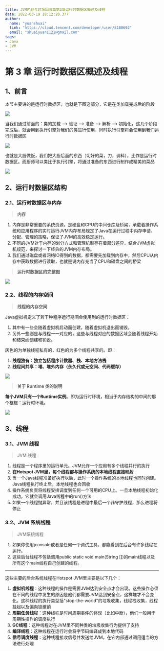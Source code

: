 ```yaml
---
title: JVM内存与垃圾回收篇第3章运行时数据区概述及线程
date: 2022-03-19 18:12:20.377
author:
  name: "yuanshuai"
  link: "https://cloud.tencent.com/developer/user/8180692"
  email: "shuaiyuan1122@gmail.com"
tags: 
- Java
- JVM
---
```


# 第 3 章 运行时数据区概述及线程

## 1、前言

本节主要讲的是运行时数据区，也就是下图这部分，它是在类加载完成后的阶段

![](https://hexobbblog.oss-cn-beijing.aliyuncs.com/images/jvm_first/48.png)

当我们通过前面的：类的加载 --> 验证 --> 准备 --> 解析 --> 初始化，这几个阶段完成后，就会用到执行引擎对我们的类进行使用，同时执行引擎将会使用到我们运行时数据区

![](https://hexobbblog.oss-cn-beijing.aliyuncs.com/images/jvm_first/49.png)

也就是大厨做饭，我们把大厨后面的东西（切好的菜，刀，调料），比作是运行时数据区。而厨师可以类比于执行引擎，将通过准备的东西进行制作成精美的菜品

![](https://hexobbblog.oss-cn-beijing.aliyuncs.com/images/jvm_first/50.png)

## 2、运行时数据区结构

### 2.1、运行时数据区与内存

> **内存**

1. 内存是非常重要的系统资源，是硬盘和CPU的中间仓库及桥梁，承载着操作系统和应用程序的实时运行JVM内存布局规定了Java在运行过程中内存申请、分配、管理的策略，保证了JVM的高效稳定运行。
2. 不同的JVM对于内存的划分方式和管理机制存在着部分差异。结合JVM虚拟机规范，来探讨一下经典的JVM内存布局。
3. 我们通过磁盘或者网络IO得到的数据，都需要先加载到内存中，然后CPU从内存中获取数据进行读取，也就是说内存充当了CPU和磁盘之间的桥梁

> **运行时数据区的完整图**

![](https://hexobbblog.oss-cn-beijing.aliyuncs.com/images/jvm_first/51.png)

### 2.2、线程的内存空间

> **线程的内存空间**

Java虚拟机定义了若干种程序运行期间会使用到的运行时数据区：

1. 其中有一些会随着虚拟机启动而创建，随着虚拟机退出而销毁。
2. 另外一些则是与线程一一对应的，这些与线程对应的数据区域会随着线程开始和结束而创建和销毁。

灰色的为单独线程私有的，红色的为多个线程共享的。即：

1. **线程独有：独立包括程序计数器、栈、本地方法栈**
2. **线程间共享：堆、堆外内存（永久代或元空间、代码缓存）**

![](https://hexobbblog.oss-cn-beijing.aliyuncs.com/images/jvm_first/52.png)

> **关于 Runtime 类的说明**

**每个JVM只有一个Runtime实例**。即为运行时环境，相当于内存结构的中间的那个框框：运行时环境。

![](https://hexobbblog.oss-cn-beijing.aliyuncs.com/images/jvm_first/53.png)

## 3、线程

### 3.1、JVM 线程

> JVM 线程

1. 线程是一个程序里的运行单元。JVM允许一个应用有多个线程并行的执行
2. **在Hotspot JVM里，每个线程都与操作系统的本地线程直接映射**
3. 当一个Java线程准备好执行以后，此时一个操作系统的本地线程也同时创建。Java线程执行终止后，本地线程也会回收
4. 操作系统负责将线程安排调度到任何一个可用的CPU上。一旦本地线程初始化成功，它就会调用Java线程中的run()方法
5. 如果一个线程抛异常，并且该线程是进程中最后一个非守护线程，那么进程将停止

### 3.2、JVM 系统线程

> JVM系统线程

1. 如果你使用jconsole或者是任何一个调试工具，都能看到在后台有许多线程在运行。
2. 这些后台线程不包括调用public static void main(String [])的main线程以及所有这个main线程自己创建的线程。

------

这些主要的后台系统线程在Hotspot JVM里主要是以下几个：

1. **虚拟机线程**：这种线程的操作是需要JVM达到安全点才会出现。这些操作必须在不同的线程中发生的原因是他们都需要JVM达到安全点，这样堆才不会变化。这种线程的执行类型括"stop-the-world"的垃圾收集，线程栈收集，线程挂起以及偏向锁撤销
2. **周期任务线程**：这种线程是时间周期事件的体现（比如中断），他们一般用于周期性操作的调度执行
3. **GC线程**：这种线程对在JVM里不同种类的垃圾收集行为提供了支持
4. **编译线程**：这种线程在运行时会将字节码编译成到本地代码
5. **信号调度线程**：这种线程接收信号并发送给JVM，在它内部通过调用适当的方法进行处理

